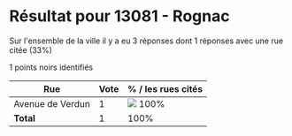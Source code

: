 # Résultat pour 13081 - Rognac

Sur l'ensemble de la ville il y a eu 3 réponses dont 1 réponses avec une rue citée (33%)

1 points noirs identifiés

| Rue | Vote | % / les rues cités|
|-----|------|-------------------|
| Avenue de Verdun | 1 | <img src="../../img/bar_100.gif" />&nbsp;100%|
| **Total** | 1 | 100%|
